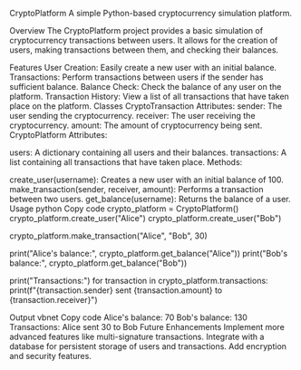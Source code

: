 CryptoPlatform
A simple Python-based cryptocurrency simulation platform.

Overview
The CryptoPlatform project provides a basic simulation of cryptocurrency transactions between users. It allows for the creation of users, making transactions between them, and checking their balances.

Features
User Creation: Easily create a new user with an initial balance.
Transactions: Perform transactions between users if the sender has sufficient balance.
Balance Check: Check the balance of any user on the platform.
Transaction History: View a list of all transactions that have taken place on the platform.
Classes
CryptoTransaction
Attributes:
sender: The user sending the cryptocurrency.
receiver: The user receiving the cryptocurrency.
amount: The amount of cryptocurrency being sent.
CryptoPlatform
Attributes:



users: A dictionary containing all users and their balances.
transactions: A list containing all transactions that have taken place.
Methods:

create_user(username): Creates a new user with an initial balance of 100.
make_transaction(sender, receiver, amount): Performs a transaction between two users.
get_balance(username): Returns the balance of a user.
Usage
python
Copy code
crypto_platform = CryptoPlatform()
crypto_platform.create_user("Alice")
crypto_platform.create_user("Bob")

crypto_platform.make_transaction("Alice", "Bob", 30)

print("Alice's balance:", crypto_platform.get_balance("Alice"))
print("Bob's balance:", crypto_platform.get_balance("Bob"))

print("Transactions:")
for transaction in crypto_platform.transactions:
    print(f"{transaction.sender} sent {transaction.amount} to {transaction.receiver}")
    
Output
vbnet
Copy code
Alice's balance: 70
Bob's balance: 130
Transactions:
Alice sent 30 to Bob
Future Enhancements
Implement more advanced features like multi-signature transactions.
Integrate with a database for persistent storage of users and transactions.
Add encryption and security features.
